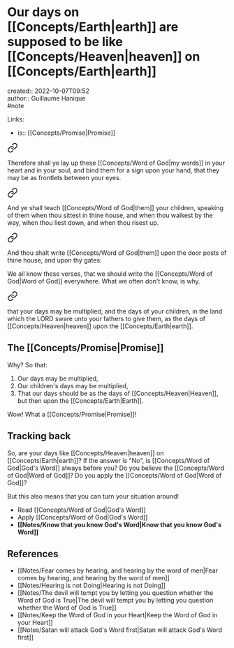 # Our days on [[Concepts/Earth\|earth]] are supposed to be like [[Concepts/Heaven\|heaven]] on [[Concepts/Earth\|earth]]

created:: 2022-10-07T09:52  
author:: Guillaume Hanique  
#note

Links:

- is:: [[Concepts/Promise\|Promise]]


<div class="transclusion internal-embed is-loaded"><a class="markdown-embed-link" href="/scripture/kjv/deuteronomy-kjv/deuteronomy-11-kjv/deuteronomy-11-18-kjv/" aria-label="Open link"><svg xmlns="http://www.w3.org/2000/svg" width="24" height="24" viewBox="0 0 24 24" fill="none" stroke="currentColor" stroke-width="2" stroke-linecap="round" stroke-linejoin="round" class="svg-icon lucide-link"><path d="M10 13a5 5 0 0 0 7.54.54l3-3a5 5 0 0 0-7.07-7.07l-1.72 1.71"></path><path d="M14 11a5 5 0 0 0-7.54-.54l-3 3a5 5 0 0 0 7.07 7.07l1.71-1.71"></path></svg></a><div class="markdown-embed">



Therefore shall ye lay up these [[Concepts/Word of God\|my words]] in your heart and in your soul, and bind them for a sign upon your hand, that they may be as frontlets between your eyes.


</div></div>
  

<div class="transclusion internal-embed is-loaded"><a class="markdown-embed-link" href="/scripture/kjv/deuteronomy-kjv/deuteronomy-11-kjv/deuteronomy-11-19-kjv/" aria-label="Open link"><svg xmlns="http://www.w3.org/2000/svg" width="24" height="24" viewBox="0 0 24 24" fill="none" stroke="currentColor" stroke-width="2" stroke-linecap="round" stroke-linejoin="round" class="svg-icon lucide-link"><path d="M10 13a5 5 0 0 0 7.54.54l3-3a5 5 0 0 0-7.07-7.07l-1.72 1.71"></path><path d="M14 11a5 5 0 0 0-7.54-.54l-3 3a5 5 0 0 0 7.07 7.07l1.71-1.71"></path></svg></a><div class="markdown-embed">



And ye shall teach [[Concepts/Word of God\|them]] your children, speaking of them when thou sittest in thine house, and when thou walkest by the way, when thou liest down, and when thou risest up.


</div></div>
  

<div class="transclusion internal-embed is-loaded"><a class="markdown-embed-link" href="/scripture/kjv/deuteronomy-kjv/deuteronomy-11-kjv/deuteronomy-11-20-kjv/" aria-label="Open link"><svg xmlns="http://www.w3.org/2000/svg" width="24" height="24" viewBox="0 0 24 24" fill="none" stroke="currentColor" stroke-width="2" stroke-linecap="round" stroke-linejoin="round" class="svg-icon lucide-link"><path d="M10 13a5 5 0 0 0 7.54.54l3-3a5 5 0 0 0-7.07-7.07l-1.72 1.71"></path><path d="M14 11a5 5 0 0 0-7.54-.54l-3 3a5 5 0 0 0 7.07 7.07l1.71-1.71"></path></svg></a><div class="markdown-embed">



And thou shalt write [[Concepts/Word of God\|them]] upon the door posts of thine house, and upon thy gates: 


</div></div>


We all know these verses, that we should write the [[Concepts/Word of God\|Word of God]] everywhere. What we often don't know, is why.


<div class="transclusion internal-embed is-loaded"><a class="markdown-embed-link" href="/scripture/kjv/deuteronomy-kjv/deuteronomy-11-kjv/deuteronomy-11-21-kjv/" aria-label="Open link"><svg xmlns="http://www.w3.org/2000/svg" width="24" height="24" viewBox="0 0 24 24" fill="none" stroke="currentColor" stroke-width="2" stroke-linecap="round" stroke-linejoin="round" class="svg-icon lucide-link"><path d="M10 13a5 5 0 0 0 7.54.54l3-3a5 5 0 0 0-7.07-7.07l-1.72 1.71"></path><path d="M14 11a5 5 0 0 0-7.54-.54l-3 3a5 5 0 0 0 7.07 7.07l1.71-1.71"></path></svg></a><div class="markdown-embed">



that your days may be multiplied, and the days of your children, in the land which the LORD sware unto your fathers to give them, as the days of [[Concepts/Heaven\|heaven]] upon the [[Concepts/Earth\|earth]].


</div></div>
  

## The [[Concepts/Promise\|Promise]]

Why? So that:

1. Our days may be multiplied,
2. Our children's days may be multiplied,
3. That our days should be as the days of [[Concepts/Heaven\|Heaven]], but then upon the [[Concepts/Earth\|Earth]].

Wow! What a [[Concepts/Promise\|Promise]]!

## Tracking back

So, are your days like [[Concepts/Heaven\|heaven]] on [[Concepts/Earth\|earth]]? If the answer is "No", is [[Concepts/Word of God\|God's Word]] always before you? Do you believe the [[Concepts/Word of God\|Word of God]]? Do you apply the [[Concepts/Word of God\|Word of God]]?

But this also means that you can turn your situation around!

- Read [[Concepts/Word of God\|God's Word]]
- Apply [[Concepts/Word of God\|God's Word]]
- **[[Notes/Know that you know God's Word\|Know that you know God's Word]]**

## References

- [[Notes/Fear comes by hearing, and hearing by the word of men\|Fear comes by hearing, and hearing by the word of men]]
- [[Notes/Hearing is not Doing\|Hearing is not Doing]]
- [[Notes/The devil will tempt you by letting you question whether the Word of God is True\|The devil will tempt you by letting you question whether the Word of God is True]]
- [[Notes/Keep the Word of God in your Heart\|Keep the Word of God in your Heart]]
- [[Notes/Satan will attack God's Word first\|Satan will attack God's Word first]]

